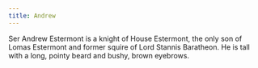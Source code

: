 ```yaml
---
title: Andrew
---
```


Ser Andrew Estermont is a knight of House Estermont, the only son of Lomas Estermont and former squire of Lord Stannis Baratheon. He is tall with a long, pointy beard and bushy, brown eyebrows.


